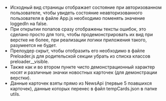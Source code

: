 - Исходный вид страницы отображает состояние при авторизованном пользователе, чтобы увидеть состояние неавторизованного пользователя в файле App.js необходимо поменять значение loggedIn на false.
- При открытии попапов сразу отображены тексты ошибок, это сделано просто для того, чтобы продемонстрировать их вид при верстке не более, при реализации логики приложения такого, разумеется не будет. 
- Прелоудер скрыт, чтобы отобразить его необходимо в файле Preloader.js для родительской секции убрать из списка классов preloader__visible.
- Также как и во втором пункте чисто демонстрационный характер носят и различные значки новостных карточек (для демонстрации верстки).
- Данные карточек взяты прямо из NewsApi (первые 5 поавшихся карточек), данные которых перенес в файл tempCards.json в папке utils.
